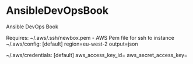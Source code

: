 # AnsibleDevOpsBook
Ansible DevOps Book

Requires:
~/.aws/.ssh/newbox.pem - AWS Pem file for ssh to instance
~/.aws/config:
[default]
region=eu-west-2
output=json

~/.aws/credentials:
[default]
aws_access_key_id=<AWS-KEY-ID>
aws_secret_access_key=<AWS-SECRET-KEY>


